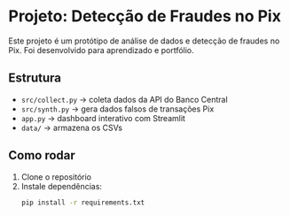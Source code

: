 # Projeto: Detecção de Fraudes no Pix

Este projeto é um protótipo de análise de dados e detecção de fraudes no Pix.
Foi desenvolvido para aprendizado e portfólio.

## Estrutura
- `src/collect.py` → coleta dados da API do Banco Central
- `src/synth.py` → gera dados falsos de transações Pix
- `app.py` → dashboard interativo com Streamlit
- `data/` → armazena os CSVs

## Como rodar
1. Clone o repositório
2. Instale dependências:
   ```bash
   pip install -r requirements.txt
